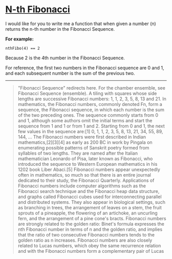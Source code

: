 
# [N-th Fibonacci](https://www.codewars.com/kata/522551eee9abb932420004a0/javascript)

I would like for you to write me a function that when given a number (n) returns the n-th number in the Fibonacci Sequence.  

**For example:**  
```
nthFibo(4) == 2
```
Because 2 is the 4th number in the Fibonacci Sequence.  

For reference, the first two numbers in the Fibonacci sequence are 0 and 1, and each subsequent number is the sum of the previous two.  

---
> "Fibonacci Sequence" redirects here. For the chamber ensemble, see Fibonacci Sequence (ensemble).
A tiling with squares whose side lengths are successive Fibonacci numbers: 1, 1, 2, 3, 5, 8, 13 and 21.
In mathematics, the Fibonacci numbers, commonly denoted Fn, form a sequence, the Fibonacci sequence, in which each number is the sum of the two preceding ones. The sequence commonly starts from 0 and 1, although some authors omit the initial terms and start the sequence from 1 and 1 or from 1 and 2. Starting from 0 and 1, the next few values in the sequence are:[1]
0, 1, 1, 2, 3, 5, 8, 13, 21, 34, 55, 89, 144, ...
The Fibonacci numbers were first described in Indian mathematics,[2][3][4] as early as 200 BC in work by Pingala on enumerating possible patterns of Sanskrit poetry formed from syllables of two lengths. They are named after the Italian mathematician Leonardo of Pisa, later known as Fibonacci, who introduced the sequence to Western European mathematics in his 1202 book Liber Abaci.[5]
Fibonacci numbers appear unexpectedly often in mathematics, so much so that there is an entire journal dedicated to their study, the Fibonacci Quarterly. Applications of Fibonacci numbers include computer algorithms such as the Fibonacci search technique and the Fibonacci heap data structure, and graphs called Fibonacci cubes used for interconnecting parallel and distributed systems. They also appear in biological settings, such as branching in trees, the arrangement of leaves on a stem, the fruit sprouts of a pineapple, the flowering of an artichoke, an uncurling fern, and the arrangement of a pine cone's bracts.
Fibonacci numbers are strongly related to the golden ratio: Binet's formula expresses the nth Fibonacci number in terms of n and the golden ratio, and implies that the ratio of two consecutive Fibonacci numbers tends to the golden ratio as n increases. Fibonacci numbers are also closely related to Lucas numbers, which obey the same recurrence relation and with the Fibonacci numbers form a complementary pair of Lucas